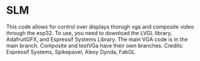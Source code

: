 # SLM
This code allows for control over displays thorugh vga and composite video through the esp32. To use, you need to download the LVGL library, AdafruitGFX, and Espressif Systems Library. The main VGA code is in the main branch. Composite and testVGa have their own branches. Credits: Espressif Systems, Spikepavel, Alexy Dynda, FabGL
